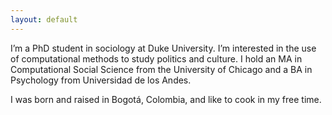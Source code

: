 ```yaml
---
layout: default
---
```


I’m a PhD student in sociology at Duke University. I’m interested in the use of computational methods to study politics and culture. I hold an MA in Computational Social Science from the University of Chicago and a BA in Psychology from Universidad de los Andes.

I was born and raised in Bogotá, Colombia, and like to cook in my free time.
